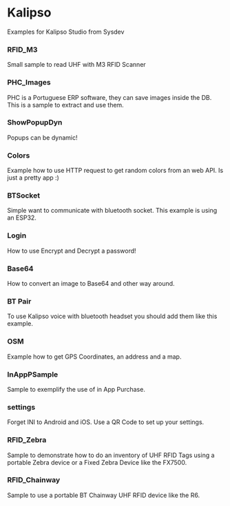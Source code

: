 # Kalipso
Examples for Kalipso Studio from Sysdev

### RFID_M3
Small sample to read UHF with M3 RFID Scanner

### PHC_Images
PHC is a Portuguese ERP software, they can save images inside the DB. This is a sample to extract and use them.

### ShowPopupDyn
Popups can be dynamic!

### Colors
Example how to use HTTP request to get random colors from an web API.
Is just a pretty app :)

### BTSocket
Simple want to communicate with bluetooth socket.
This example is using an ESP32.

### Login
How to use Encrypt and Decrypt a password!

### Base64
How to convert an image to Base64 and other way around.

### BT Pair
To use Kalipso voice with bluetooth headset you should add them like this example.

### OSM
Example how to get GPS Coordinates, an address and a map.

### InAppPSample
Sample to exemplify the use of in App Purchase.

### settings
Forget INI to Android and iOS. Use a QR Code to set up your settings.

### RFID_Zebra
Sample to demonstrate how to do an inventory of UHF RFID Tags using a portable Zebra device or a Fixed Zebra Device like the FX7500.

### RFID_Chainway
Sample to use a portable BT Chainway UHF RFID device like the R6.

